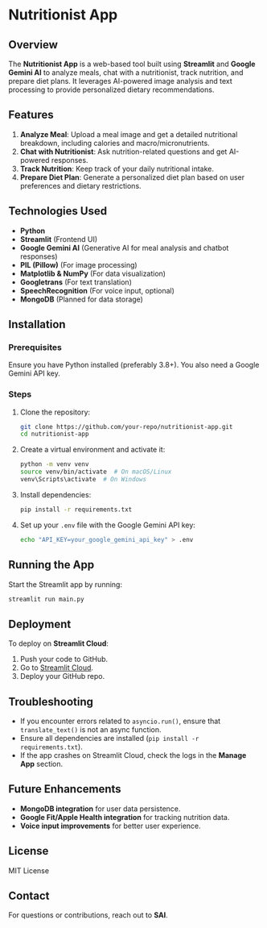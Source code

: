 # Nutritionist App

## Overview
The **Nutritionist App** is a web-based tool built using **Streamlit** and **Google Gemini AI** to analyze meals, chat with a nutritionist, track nutrition, and prepare diet plans. It leverages AI-powered image analysis and text processing to provide personalized dietary recommendations.

## Features
1. **Analyze Meal**: Upload a meal image and get a detailed nutritional breakdown, including calories and macro/micronutrients.
2. **Chat with Nutritionist**: Ask nutrition-related questions and get AI-powered responses.
3. **Track Nutrition**: Keep track of your daily nutritional intake.
4. **Prepare Diet Plan**: Generate a personalized diet plan based on user preferences and dietary restrictions.

## Technologies Used
- **Python**
- **Streamlit** (Frontend UI)
- **Google Gemini AI** (Generative AI for meal analysis and chatbot responses)
- **PIL (Pillow)** (For image processing)
- **Matplotlib & NumPy** (For data visualization)
- **Googletrans** (For text translation)
- **SpeechRecognition** (For voice input, optional)
- **MongoDB** (Planned for data storage)

## Installation
### Prerequisites
Ensure you have Python installed (preferably 3.8+). You also need a Google Gemini API key.

### Steps
1. Clone the repository:
   ```sh
   git clone https://github.com/your-repo/nutritionist-app.git
   cd nutritionist-app
   ```
2. Create a virtual environment and activate it:
   ```sh
   python -m venv venv
   source venv/bin/activate  # On macOS/Linux
   venv\Scripts\activate  # On Windows
   ```
3. Install dependencies:
   ```sh
   pip install -r requirements.txt
   ```
4. Set up your `.env` file with the Google Gemini API key:
   ```sh
   echo "API_KEY=your_google_gemini_api_key" > .env
   ```

## Running the App
Start the Streamlit app by running:
```sh
streamlit run main.py
```

## Deployment
To deploy on **Streamlit Cloud**:
1. Push your code to GitHub.
2. Go to [Streamlit Cloud](https://share.streamlit.io/).
3. Deploy your GitHub repo.

## Troubleshooting
- If you encounter errors related to `asyncio.run()`, ensure that `translate_text()` is not an async function.
- Ensure all dependencies are installed (`pip install -r requirements.txt`).
- If the app crashes on Streamlit Cloud, check the logs in the **Manage App** section.

## Future Enhancements
- **MongoDB integration** for user data persistence.
- **Google Fit/Apple Health integration** for tracking nutrition data.
- **Voice input improvements** for better user experience.

## License
MIT License

## Contact
For questions or contributions, reach out to **SAI**.

